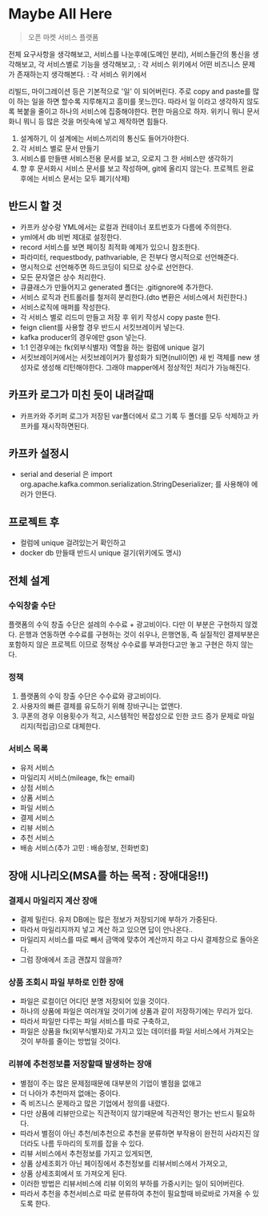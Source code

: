# Maybe All Here
> 오픈 마켓 서비스 플랫폼

전체 요구사항을 생각해보고,
서비스를 나눈후에(도메인 분리),
서비스들간의 통신을 생각해보고,
각 서비스별로 기능을 생각해보고, : 각 서비스 위키에서
어떤 비즈니스 문제가 존재하는지 생각해본다. : 각 서비스 위키에서

리빌드, 마이그레이션 등은 기본적으로 
'일' 이 되어버린다.
주로 copy and paste를 많이 하는 일을 하면 할수록 지루해지고
흥미를 못느낀다.
따라서 일 이라고 생각하지 않도록 복붙을 줄이고 하나의 서비스에 집중해야한다.
편한 마음으로 하자. 위키니 뭐니 문서화니 뭐니 등 많은 것을 머릿속에 넣고 제작하면
힘들다.

1. 설계하기, 이 설계에는 서비스끼리의 통신도 들어가야한다.
2. 각 서비스 별로 문서 만들기
3. 서비스를 만들땐 서비스전용 문서를 보고, 오로지 그 한 서비스만 생각하기
4. 향 후 문서화시 서비스 문서를 보고 작성하며, git에 올리지 않는다. 
프로젝트 완료 후에는 서비스 문서는 모두 폐기(삭제)

## 반드시 할 것
* 카프카 상수랑 YML에서는 로컬과 컨테이너 포트번호가 다름에 주의한다.
* yml에서 db 비번 제대로 설정한다.
* record 서비스를 보면 페이징 최적화 예제가 있으니 참조한다.
* 파라미터, requestbody, pathvariable, 은 전부다 명시적으로 선언해준다.
* 명시적으로 선언해주면 하드코딩이 되므로 상수로 선언한다.
* 모든 문자열은 상수 처리한다.
* 큐클래스가 만들어지고 generated 폴더는 .gitignore에 추가한다.
* 서비스 로직과 컨트롤러를 철저히 분리한다.(dto 변환은 서비스에서 처린한다.)
* 서비스로직에 매퍼를 작성한다.
* 각 서비스 별로 리드미 만들고 저장 후 위키 작성시 copy paste 한다.
* feign client를 사용할 경우 반드시 서킷브레이커 넣는다.
* kafka producer의 경우에만 gson 넣는다.
* 1:1 인경우에는 fk(외부식별자) 역할을 하는 컬럼에 unique 걸기
* 서킷브레이커에서는 서킷브레이커가 활성화가 되면(null이면) 새 빈 객체를 new 생성자로 생성해 리턴해야한다. 그래야 mapper에서 정상적인 처리가 가능해진다.

## 카프카 로그가 미친 듯이 내려갈때
* 카프카와 주키퍼 로그가 저장된 var폴더에서 로그 기록 두 폴더를 모두 삭제하고 카프카를 재시작하면된다.

## 카프카 설정시
* serial and deserial 은 import org.apache.kafka.common.serialization.StringDeserializer; 를 사용해야 에러가 안뜬다.

## 프로젝트 후 
* 컬럼에 unique 걸려있는거 확인하고
* docker db 만들때 반드시 unique 걸기(위키에도 명시)

## 전체 설계
### 수익창출 수단
플랫폼의 수익 창출 수단은 설레의 수수료 + 광고비이다.
다만 이 부분은 구현하지 않겠다.
은행과 연동하면 수수료를 구현하는 것이 쉬우나,
은행연동, 즉 실질적인 결제부분은 포함하지 않은 프로젝트 이므로 정책상 수수료를 부과한다고만 놓고 구현은 하지 않는다.
### 정책
1. 플랫폼의 수익 창출 수단은 수수료와 광고비이다.
2. 사용자의 빠른 결제를 유도하기 위해 장바구니는 없앤다.
3. 쿠폰의 경우 이용횟수가 적고, 시스템적인 복잡성으로 인한 코드 증가 문제로 마일리지(적립금)으로 대체한다.
### 서비스 목록
* 유저 서비스
* 마일리지 서비스(mileage, fk는 email)
* 상점 서비스
* 상품 서비스
* 파일 서비스
* 결제 서비스
* 리뷰 서비스
* 추천 서비스
* 배송 서비스(추가 고민 : 배송정보, 전화번호)

## 장애 시나리오(MSA를 하는 목적 : 장애대응!!)
### 결제시 마일리지 계산 장애
* 결제 밀린다. 유저 DB에는 많은 정보가 저장되기에 부하가 가중된다.
* 따라서 마일리지까지 넣고 계산 하고 있으면 답이 안나온다..
* 마일리지 서비스를 따로 빼서 금액에 맞추어 계산까지 하고 다시 결제창으로 돌아온다.
* 그럼 장애에서 조금 괜찮지 않을까?
### 상품 조회시 파일 부하로 인한 장애
* 파일은 로컬이던 어디던 분명 저장되어 있을 것이다.
* 하나의 상품에 파일은 여러개일 것이기에 상품과 같이 저장하기에는 무리가 있다.
* 따라서 파일만 다루는 파일 서비스를 따로 구축하고,
* 파일은 상품을 fk(외부식별자)로 가지고 있는 데이터를 파일 서비스에서 가져오는 것이 부하를 줄이는 방법일 것이다.
### 리뷰에 추천정보를 저장할때 발생하는 장애
* 별점이 주는 많은 문제점때문에 대부분의 기업이 별점을 없애고
* 더 나아가 추천마저 없애는 중이다.
* 즉 비즈니스 문제라고 많은 기업에서 정의를 내렸다.
* 다만 상품에 리뷰만으로는 직관적이지 않기때문에 직관적인 평가는 반드시 필요하다.
* 따라서 별점이 아닌 추천/비추천으로 추천을 분류하면 부작용이 완전히 사라지진 않더라도 나름 두마리의 토끼를 잡을 수 있다.
* 리뷰 서비스에서 추천정보를 가지고 있게되면,
* 상품 상세조회가 아닌 페이징에서 추천정보를 리뷰서비스에서 가져오고,
* 상품 상세조회에서 또 가져오게 된다.
* 이러한 방법은 리뷰서비스에 리뷰 이외의 부하를 가중시키는 일이 되어버린다.
* 따라서 추천을 추천서비스로 따로 분류하여 추천이 필요할때 바로바로 가져올 수 있도록 한다.